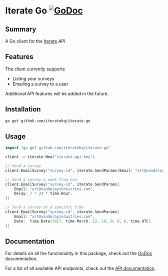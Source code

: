 # Iterate Go [![GoDoc](http://img.shields.io/badge/godoc-reference-blue.svg)](http://godoc.org/github.com/iteratehq/iterate-go)

## Summary

A Go client for the [Iterate](https://iteratehq.com) API 

## Features

The client currently supports
- Listing your surveys
- Emailing a survey to a user 

Additional API features will be added in the future.

## Installation

```sh
go get github.com/iteratehq/iterate-go
```

## Usage

```go
import "go get github.com/iteratehq/iterate-go"

client := iterate.New("iterate-api-key")

// Send a survey
client.EmailSurvey("survey-id", iterate.SendParams{Email: "art@vandelayindustries.com"})

// Send a survey a week from now
client.EmailSurvey("survey-id", iterate.SendParams{
	Email: "art@vandelayindustries.com",
	Delay: 7 * 24 * time.Hour,
})

// Send a survey at a specific time
client.EmailSurvey("survey-id", iterate.SendParams{
	Email: "art@vandelayindustries.com",
	Date:  time.Date(2017, time.March, 12, 10, 0, 0, 0, time.UTC),
})
```

## Documentation

For details on all the functionality in this package, check out the [GoDoc](http://godoc.org/github.com/iteratehq/iterate-go) documentation.

For a list of all available API endpoints, check out the [API documentation](http://docs.iterate.apiary.io).
